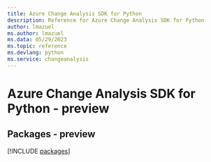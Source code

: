 ```yaml
---
title: Azure Change Analysis SDK for Python
description: Reference for Azure Change Analysis SDK for Python
author: lmazuel
ms.author: lmazuel
ms.data: 05/29/2023
ms.topic: reference
ms.devlang: python
ms.service: changeanalysis
---
```

# Azure Change Analysis SDK for Python - preview
## Packages - preview
[!INCLUDE [packages](change-analysis-index.md)]